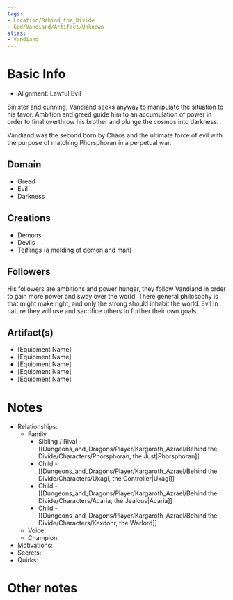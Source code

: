 ```yaml
---
tags:
- Location/Behind_the_Divide
- God/Vandiand/Artifact/Unknown
alias:
- Vandiand
---
```


# Basic Info
- Alignment: Lawful Evil

Sinister and cunning, Vandiand seeks anyway to manipulate the situation to his favor. Ambition and greed guide him to an accumulation of power in order to final overthrow his brother and plunge the cosmos into darkness.

Vandiand was the second born by Chaos and the ultimate force of evil with the purpose of matching Phorsphoran in a perpetual war.


## Domain
- Greed
- Evil
- Darkness

## Creations
- Demons
- Devils
- Teiflings (a melding of demon and man)

## Followers
His followers are ambitions and power hunger, they follow Vandiand in order to gain more power and sway over the world. There general philosophy is that might make right, and only the strong should inhabit the world. Evil in nature they will use and sacrifice others to further their own goals.


## Artifact(s)
- [Equipment Name]
- [Equipment Name]
- [Equipment Name]
- [Equipment Name]
- [Equipment Name]

# Notes
- Relationships: 
	- Family
		- Sibling / Rival - [[Dungeons_and_Dragons/Player/Kargaroth_Azrael/Behind the Divide/Characters/Phorsphoran, the Just|Phorsphoran]]
		- Child - [[Dungeons_and_Dragons/Player/Kargaroth_Azrael/Behind the Divide/Characters/Uxagi, the Controller|Uxagi]]
		- Child - [[Dungeons_and_Dragons/Player/Kargaroth_Azrael/Behind the Divide/Characters/Acaria, the Jealous|Acaria]]
		- Child - [[Dungeons_and_Dragons/Player/Kargaroth_Azrael/Behind the Divide/Characters/Kexdohr, the Warlord]]
	- Voice: 
	- Champion: 
- Motivations: 
- Secrets: 
- Quirks: 

# Other notes